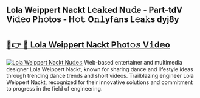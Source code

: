 ## Lola Weippert Nackt L𝚎a𝚔ed N𝚞𝚍e - Part-tdV Vi𝚍𝚎o P𝚑𝚘tos - H𝚘𝚝 O𝚗𝚕yf𝚊ns L𝚎a𝚔s dyj8y

# <h2><a href="http://kf3jcd.oniu.top/?m=Lola+Weippert+Nackt">🔗👉 🔴 Lola Weippert Nackt P𝚑ot𝚘𝚜 V𝚒d𝚎o</a></h2>

[![Lola Weippert Nackt Nu𝚍e𝚜](https://i.imgur.com/0qMVB7G.gif)](http://kf3jcd.oniu.top/?m=Lola+Weippert+Nackt)
Web-based entertainer and multimedia designer Lola Weippert Nackt, known for sharing dance and lifestyle ideas through trending dance trends and short videos. Trailblazing engineer Lola Weippert Nackt, recognized for their innovative solutions and commitment to progress in the field of engineering.  
